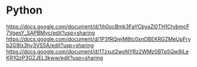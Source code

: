 # Python
https://docs.google.com/document/d/1ih0ocBmk3FaYCbyaZl0TH1CtybmcF7VgesY_SAPBMyc/edit?usp=sharing
https://docs.google.com/document/d/1P3fRQjejM8tc0xnDBEKRGZMeUpFryb2G9Ix3hy3VS5A/edit?usp=sharing
https://docs.google.com/document/d/1Tzxut2woNYRz2WMz0BTp5Qw9jLeKR1QzP3GZJEL3kww/edit?usp=sharing
